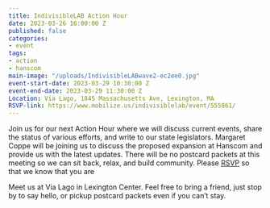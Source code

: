 ```yaml
---
title: IndivisibleLAB Action Hour
date: 2023-03-26 16:00:00 Z
published: false
categories:
- event
tags:
- action
- hanscom
main-image: "/uploads/IndivisibleLABwave2-ec2ee0.jpg"
event-start-date: 2023-03-29 10:30:00 Z
event-end-date: 2023-03-29 11:30:00 Z
Location: Via Lago, 1845 Massachusetts Ave, Lexington, MA
RSVP-link: https://www.mobilize.us/indivisiblelab/event/555861/
---
```


Join us for our next Action Hour where we will discuss current events, share the status of various efforts, and write to our state legislators. Margaret Coppe will be joining us to discuss the proposed expansion at Hanscom and provide us with the latest updates. There will be no postcard packets at this meeting so we can sit back, relax, and build community. Please [RSVP](https://www.mobilize.us/indivisiblelab/event/555861/) so that we know that you are 

Meet us at Via Lago in Lexington Center. Feel free to bring a friend, just stop by to say hello, or pickup postcard packets even if you can’t stay. 